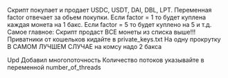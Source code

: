 Скрипт покупает и продает USDС, USDT, DAI, DBL, LPT.
Переменная factor отвечает за обьем покупки. Если factor = 1 то будет куплена
каждая монета на 1 бакс. Если factor = 5 то будет куплено на 5 и т.д.
Самое главное:
Скрипт продаст ВСЕ монеты из списка выше!!!
Приватники от кошельков кидайте в private_keys.txt
На одну прокрутку В САМОМ ЛУЧШЕМ СЛУЧАЕ на комсу надо 2 бакса

Upd
Добавил многопоточность
Количество потоков указывайте в переменной number_of_threads

